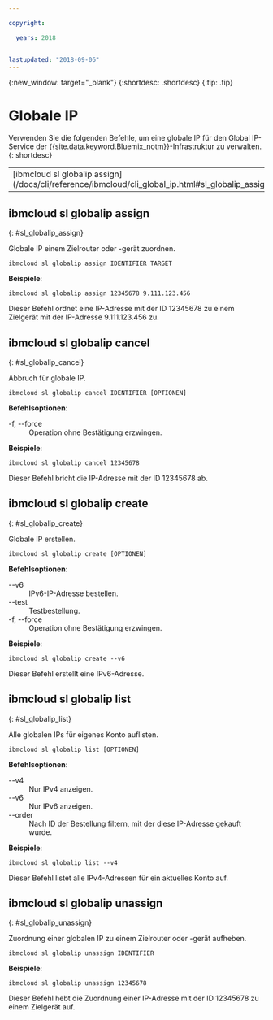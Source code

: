 ```yaml
---

copyright:

  years: 2018


lastupdated: "2018-09-06"
---
```


{:new_window: target="_blank"}
{:shortdesc: .shortdesc}
{:tip: .tip}

# Globale IP

Verwenden Sie die folgenden Befehle, um eine globale IP für den Global IP-Service der {{site.data.keyword.Bluemix_notm}}-Infrastruktur zu verwalten.
{: shortdesc}

<table summary="Alphabetisch geordnete Global IP-Befehle der {{site.data.keyword.Bluemix_notm}}-Infrastruktur mit Links zu weiteren Informationen über den Befehl">
 <tbody>
 <tr>
  <td>[ibmcloud sl globalip assign](/docs/cli/reference/ibmcloud/cli_global_ip.html#sl_globalip_assign)</td>
  <td>[ibmcloud sl globalip cancel](/docs/cli/reference/ibmcloud/cli_global_ip.html#sl_globalip_cancel)</td>
  <td>[ibmcloud sl globalip create](/docs/cli/reference/ibmcloud/cli_global_ip.html#sl_globalip_create)</td>
 <td>[ibmcloud sl globalip list](/docs/cli/reference/ibmcloud/cli_global_ip.html#sl_globalip_list)</td>
 <td>[ibmcloud sl globalip unassign](/docs/cli/reference/ibmcloud/cli_global_ip.html#sl_globalip_unassign)</td>
 </tr>
   </tbody>
 </table>

 ## ibmcloud sl globalip assign
{: #sl_globalip_assign}

Globale IP einem Zielrouter oder -gerät zuordnen.
```
ibmcloud sl globalip assign IDENTIFIER TARGET
```


**Beispiele**:
```
ibmcloud sl globalip assign 12345678 9.111.123.456
```
Dieser Befehl ordnet eine IP-Adresse mit der ID 12345678 zu einem Zielgerät mit der IP-Adresse 9.111.123.456 zu.

## ibmcloud sl globalip cancel
{: #sl_globalip_cancel}

Abbruch für globale IP.
```
ibmcloud sl globalip cancel IDENTIFIER [OPTIONEN]
```

<strong>Befehlsoptionen</strong>:
<dl>
<dt>-f, --force</dt>
<dd>Operation ohne Bestätigung erzwingen.</dd>
</dl>

**Beispiele**:
```
ibmcloud sl globalip cancel 12345678
```
Dieser Befehl bricht die IP-Adresse mit der ID 12345678 ab.

 ## ibmcloud sl globalip create
{: #sl_globalip_create}

Globale IP erstellen.
```
ibmcloud sl globalip create [OPTIONEN]
```

<strong>Befehlsoptionen</strong>:
<dl>
<dt>--v6</dt>
<dd>IPv6-IP-Adresse bestellen.</dd>
<dt>--test</dt>
<dd>Testbestellung.</dd>
<dt>-f, --force</dt>
<dd>Operation ohne Bestätigung erzwingen.</dd>
</dl>

**Beispiele**:
```
ibmcloud sl globalip create --v6
```
Dieser Befehl erstellt eine IPv6-Adresse.

## ibmcloud sl globalip list
{: #sl_globalip_list}

Alle globalen IPs für eigenes Konto auflisten.
```
ibmcloud sl globalip list [OPTIONEN]
```

<strong>Befehlsoptionen</strong>:
<dl>
<dt>--v4</dt>
<dd>Nur IPv4 anzeigen.</dd>
<dt>--v6</dt>
<dd>Nur IPv6 anzeigen.</dd>
<dt>--order</dt>
<dd>Nach ID der Bestellung filtern, mit der diese IP-Adresse gekauft wurde.</dd>
</dl>

**Beispiele**:
```
ibmcloud sl globalip list --v4
```
Dieser Befehl listet alle IPv4-Adressen für ein aktuelles Konto auf.

## ibmcloud sl globalip unassign
{: #sl_globalip_unassign}

Zuordnung einer globalen IP zu einem Zielrouter oder -gerät aufheben.
```
ibmcloud sl globalip unassign IDENTIFIER
```


**Beispiele**:
```
ibmcloud sl globalip unassign 12345678
```
Dieser Befehl hebt die Zuordnung einer IP-Adresse mit der ID 12345678 zu einem Zielgerät auf.
